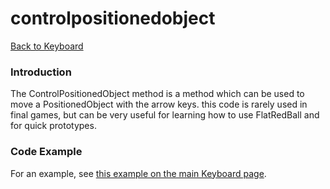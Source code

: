 # controlpositionedobject

[Back to Keyboard](../../../../../frb/docs/index.php)

### Introduction

The ControlPositionedObject method is a method which can be used to move a PositionedObject with the arrow keys. this code is rarely used in final games, but can be very useful for learning how to use FlatRedBall and for quick prototypes.

### Code Example

For an example, see [this example on the main Keyboard page](../../../../../frb/docs/index.php#Controlling\_Objects\_With\_the\_Keyboard).
